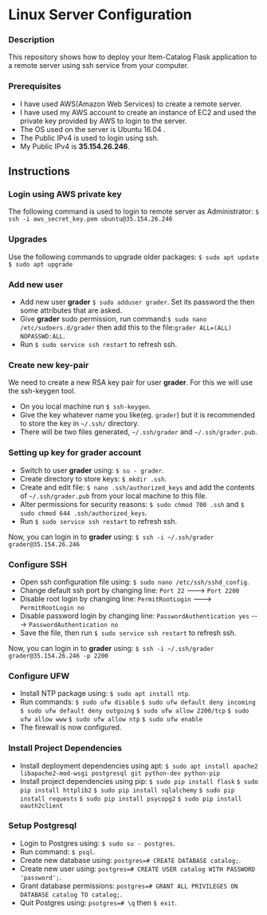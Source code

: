 # Linux Server Configuration

### Description

This repository shows how to deploy your Item-Catalog Flask application to a remote server using ssh service from your computer.

### Prerequisites

* I have used AWS(Amazon Web Services) to create a remote server.
* I have used my AWS account to create an instance of EC2 and used the private key provided by AWS to login to the server.
* The OS used on the server is Ubuntu 16.04 .
* The Public IPv4 is used to login using ssh.
* My Public IPv4 is <b>35.154.26.246</b>.

## Instructions

### Login using AWS private key

The following command is used to login to remote server as Administrator:
`$ ssh -i aws_secret_key.pem ubuntu@35.154.26.246`

### Upgrades

Use the following commands to upgrade older packages:
`$ sudo apt update`
`$ sudo apt upgrade`

### Add new user

* Add new user <b>grader</b> `$ sudo adduser grader`. Set its password the then some attributes that are asked.
* Give <b>grader</b> sudo permission, run command:`$ sudo nano /etc/sudoers.d/grader` then add this to the file:`grader ALL=(ALL) NOPASSWD:ALL`.
* Run `$ sudo service ssh restart` to refresh ssh.

### Create new key-pair

We need to create a new RSA key pair for user <b>grader</b>. For this we will use the ssh-keygen tool.
* On you local machine run `$ ssh-keygen`.
* Give the key whatever name you like(eg. `grader`) but it is recommended to store the key in `~/.ssh/` directory.
* There will be two files generated, `~/.ssh/grader` and `~/.ssh/grader.pub`.

### Setting up key for grader account

* Switch to user <b>grader</b> using: `$ su - grader`.
* Create directory to store keys: `$ mkdir .ssh`.
* Create and edit file: `$ nano .ssh/authorized_keys` and add the contents of `~/.ssh/grader.pub` from your local machine to this file.
* Alter permissions for security reasons: `$ sudo chmod 700 .ssh` and `$ sudo chmod 644 .ssh/authorized_keys`.
* Run `$ sudo service ssh restart` to refresh ssh.

Now, you can login in to <b>grader</b> using:
`$ ssh -i ~/.ssh/grader grader@35.154.26.246`

### Configure SSH

* Open ssh configuration file using: `$ sudo nano /etc/ssh/sshd_config`.
* Change default ssh port by changing line:
`Port 22` ---> `Port 2200`
* Disable root login by changing line:
`PermitRootLogin` ---> `PermitRootLogin no`
* Disable password login by changing line:
`PasswordAuthentication yes` ---> `PasswordAuthentication no`
* Save the file, then run `$ sudo service ssh restart` to refresh ssh.

Now, you can login in to <b>grader</b> using:
`$ ssh -i ~/.ssh/grader grader@35.154.26.246 -p 2200`

### Configure UFW

* Install NTP package using: `$ sudo apt install ntp`.
* Run commands:
`$ sudo ufw disable`
`$ sudo ufw default deny incoming`
`$ sudo ufw default deny outgoing`
`$ sudo ufw allow 2200/tcp`
`$ sudo ufw allow www`
`$ sudo ufw allow ntp`
`$ sudo ufw enable`
* The firewall is now configured.

### Install Project Dependencies

* Install deployment dependencies using apt:
`$ sudo apt install apache2 libapache2-mod-wsgi postgresql git python-dev python-pip`
* Install project dependencies using pip:
`$ sudo pip install flask`
`$ sudo pip install httplib2`
`$ sudo pip install sqlalchemy`
`$ sudo pip install requests`
`$ sudo pip install psycopg2`
`$ sudo pip install oauth2client`

### Setup Postgresql

* Login to Postgres using: `$ sudo su - postgres`.
* Run command: `$ psql`.
* Create new database using: `postgres=# CREATE DATABASE catalog;`.
* Create new user using: `postgres=# CREATE USER catalog WITH PASSWORD 'password';`.
* Grant database permissions: `postgres=# GRANT ALL PRIVILEGES ON DATABASE catalog TO catalog;`.
* Quit Postgres using: `psotgres=# \q` then `$ exit`.

